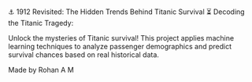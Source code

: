 ⚓ 1912 Revisited: The Hidden Trends Behind Titanic Survival ⏳ Decoding the Titanic Tragedy:

Unlock the mysteries of Titanic survival! This project applies machine learning techniques to analyze passenger demographics and predict survival chances based on real historical data.

Made by Rohan A M

